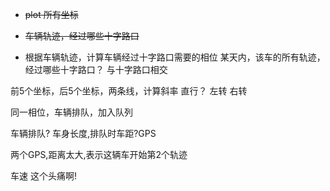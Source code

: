 - ~~plot 所有坐标~~
- ~~车辆轨迹，经过哪些十字路口~~

- 根据车辆轨迹，计算车辆经过十字路口需要的相位
某天内，该车的所有轨迹，经过哪些十字路口？
与十字路口相交

前5个坐标，后5个坐标，两条线，计算斜率
直行？
左转
右转



同一相位，车辆排队，加入队列


车辆排队?
车身长度,排队时车距?GPS

两个GPS,距离太大,表示这辆车开始第2个轨迹



车速
这个头痛啊!